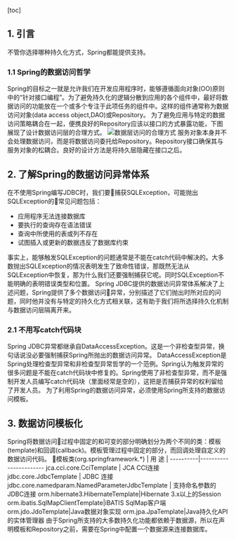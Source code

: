 [toc]
## 1. 引言
不管你选择哪种持久化方式，Spring都能提供支持。
### 1.1 Spring的数据访问哲学
Spring的目标之一就是允许我们在开发应用程序时，能够遵循面向对象(OO)原则中的“针对接口编程”。为了避免持久化的逻辑分散到应用的各个组件中，最好将数据访问的功能放在一个或多个专注于此项任务的组件中。这样的组件通常称为数据访问对象(data access object,DAO)或Repository。
为了避免应用与特定的数据访问策略耦合在一起，便携良好的Repository应该以接口的方式暴露功能，下图展现了设计数据访问层的合理方式。
![数据层访问的合理方式](https://img-blog.csdn.net/20180721154633490?watermark/2/text/aHR0cHM6Ly9ibG9nLmNzZG4ubmV0L3FxXzM5Mzg1MTE4/font/5a6L5L2T/fontsize/400/fill/I0JBQkFCMA==/dissolve/70)
服务对象本身并不会处理数据访问，而是将数据访问委托给Repository。Repository接口确保其与服务对象的松耦合。良好的设计方法是将持久层隐藏在接口之后。
## 2. 了解Spring的数据访问异常体系
在不使用Spring编写JDBC时，我们要捕获SQLException，可能抛出SQLException的常见问题包括：
- 应用程序无法连接数据库
- 要执行的查询存在语法错误
- 查询中所使用的表或列不存在
- 试图插入或更新的数据违反了数据库约束

事实上，能够触发SQLException的问题通常是不能在catch代码中解决的。大多数抛出SQLException的情况表明发生了致命性错误，那既然无法从SQLException中恢复，那为什么我们还要强制捕获它呢。同时SQLException不能明确的表明错误类型和位置。
Spring JDBC提供的数据访问异常体系解决了上述问题，Spring提供了多个数据访问异常，分别描述了它们抛出时所对应的问题，同时他并没有与特定的持久化方式相关联，这有助于我们将所选择持久化机制与数据访问层隔离开来。
### 2.1 不用写catch代码块
Spring JDBC异常都继承自DataAccessException。这是一个非检查型异常，换句话说没必要强制捕获Spring所抛出的数据访问异常。
DataAccessException是Spring处理检查型异常和非检查型异常哲学的一个范例。Spring认为触发异常的很多问题是不能在catch代码块中修复的。Spring使用了非检查型异常，而不是强制开发人员编写catch代码块（里面经常是空的），这把是否捕获异常的权利留给了开发人员。
为了利用Spring的数据访问异常，必须使用Spring所支持的数据访问模板。
## 3. 数据访问模板化
Spring将数据访问过程中固定的和可变的部分明确划分为两个不同的类：模板(template)和回调(callback)。模板管理过程中固定的部分，而回调处理自定义的数据访问代码。

模板类(org.springframework.*) | 用  途 |
----------|-----------------------
 jca.cci.core.CciTemplate | JCA CCI连接
 jdbc.core.JdbcTemplate | JDBC 连接
 jdbc.core.namedparam.NamedParameterJdbcTemplate | 支持命名参数的JDBC连接
 orm.hibernate3.HibernateTemplate|Hibernate 3.x以上的Session
 orm.ibatis.SqlMapClientTemplate|iBATIS SqlMap客户端
 orm.jdo.JdoTemplate|Java数据对象实现
 orm.jpa.JpaTemplate|Java持久化API的实体管理器
 由于Spring所支持的大多数持久化功能都依赖于数据源，所以在声明模板和Repository之前，需要在Spring中配置一个数据源来连接数据库。